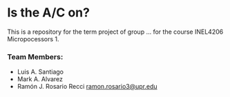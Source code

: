 # Is the A/C on?
This is a repository for the term project of group ... for the course INEL4206 Micropocessors 1.

### Team Members:
- Luis A. Santiago
- Mark A. Alvarez
- Ramón J. Rosario Recci ramon.rosario3@upr.edu
